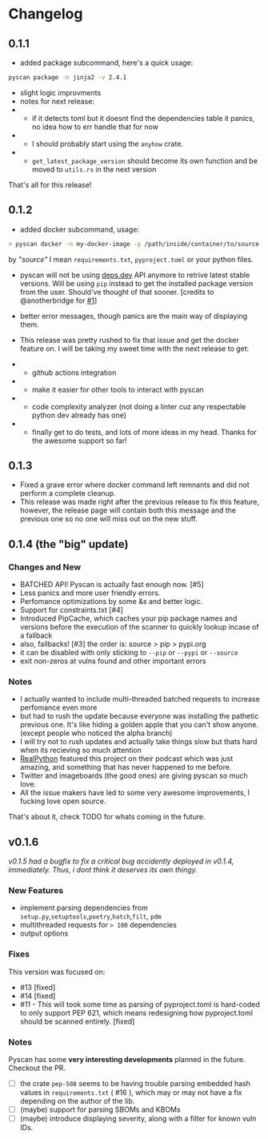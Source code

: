 # Changelog

## 0.1.1

- added package subcommand, here's a quick usage:

```bash
pyscan package -n jinja2 -v 2.4.1
```

- slight logic improvments
- notes for next release:
- - if it detects toml but it doesnt find the dependencies table it panics, no idea how to err handle that for now
- - I should probably start using the `anyhow`  crate.
- - `get_latest_package_version` should become its own function and be moved to `utils.rs` in the next version

That's all for this release!

## 0.1.2

- added docker subcommand, usage:
```bash
> pyscan docker -n my-docker-image -p /path/inside/container/to/source
```

by <i>"source"</i> I mean `requirements.txt`, `pyproject.toml` or your python files.

- pyscan will not be using [deps.dev](https://deps.dev) API anymore to retrive latest stable versions. Will be using `pip` instead to get the installed package version from the user. Should've thought of that sooner. [credits to @anotherbridge for [#1](https://github.com/aswinnnn/pyscan/issues/1)]
  
-  better error messages, though panics are the main way of displaying them.
  
-  This release was pretty rushed to fix that issue and get the docker feature on. I will be taking my sweet time with the next release to get:
  
- - github actions integration
- - make it easier for other tools to interact with pyscan
- - code complexity analyzer (not doing a linter cuz any respectable python dev already has one)
- - finally get to do tests, and lots of more ideas in my head. Thanks for the awesome support so far!

## 0.1.3

- Fixed a grave error where docker command left remnants and did not perform a complete cleanup.
- This release was made right after the previous release to fix this feature, however, the release page will contain both this message and the previous one so no one will miss out on the new stuff.

## 0.1.4 (the "big" update)

### Changes and New

- BATCHED API! Pyscan is actually fast enough now. [#5]
- Less panics and more user friendly errors.
- Perfomance optimizations by some &s and better logic.
- Support for constraints.txt [#4]
- Introduced PipCache, which caches your pip package names and versions before the execution of the scanner to quickly lookup incase of a fallback
- also, fallbacks! [#3] the order is: source > pip > pypi.org
- it can be disabled with only sticking to `--pip` or `--pypi` or `--source`
- exit non-zeros at vulns found and other important errors

### Notes
- I actually wanted to include multi-threaded batched requests to increase perfomance even more
- but had to rush the update because everyone was installing the pathetic previous one. It's like hiding a golden apple that you can't show anyone. (except people who noticed the alpha branch) 
- I will try not to rush updates and actually take things slow but thats hard when its recieving so much attention
- [RealPython](realpython.com) featured this project on their podcast which was just amazing, and something that has never happened to me before.
- Twitter and imageboards (the good ones) are giving pyscan so much love.
- All the issue makers have led to some very awesome improvements, I fucking love open source.

That's about it, check TODO for whats coming in the future.

## v0.1.6

*v0.1.5 had a bugfix to fix a critical bug accidently deployed in v0.1.4, immediately. Thus, i dont think it deserves its own thingy.*

### New Features

- implement parsing dependencies from `setup.py`,`setuptools`,`poetry`,`hatch`,`filt`, `pdm`
- multithreaded requests for `> 100` dependencies
- output options

### Fixes

This version was focused on:

- #13 [fixed]
- #14 [fixed]
- #11 - This will took some time as parsing of pyproject.toml is hard-coded to only support PEP 621, which means redesigning how pyproject.toml should be scanned entirely. [fixed]

### Notes

Pyscan has some **very interesting developments** planned in the future. Checkout the PR.

- [ ] the crate `pep-508` seems to be having trouble parsing embedded hash values in `requirements.txt` ( #16 ), which may or may not have a fix depending on the author of the lib.
- [ ] (maybe) support for parsing SBOMs and KBOMs
- [ ] (maybe) introduce displaying severity, along with a filter for known vuln IDs.
